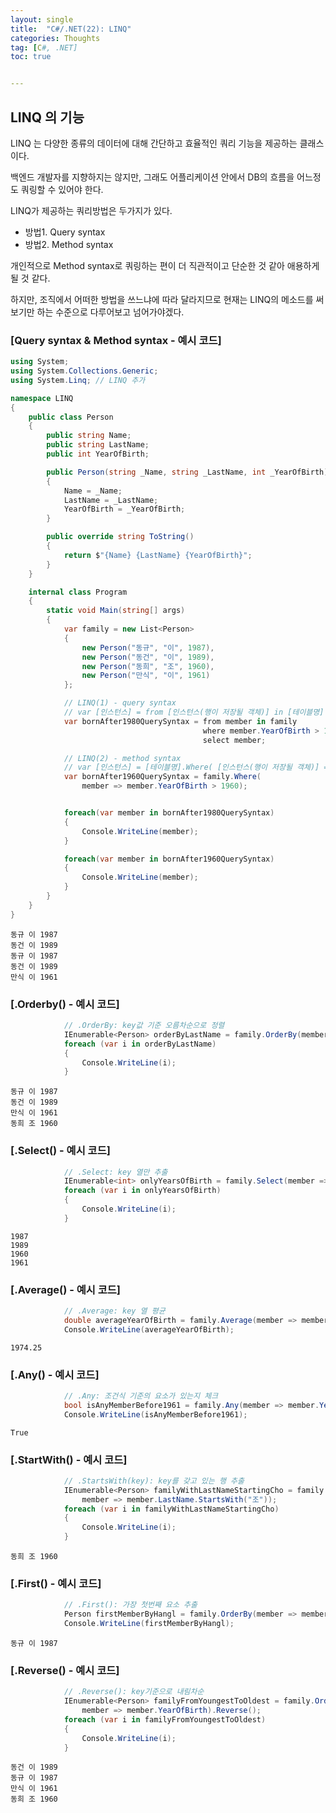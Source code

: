 ```yaml
---
layout: single
title:  "C#/.NET(22): LINQ"
categories: Thoughts
tag: [C#, .NET]
toc: true 


---
```


## LINQ 의 기능

LINQ 는 다양한 종류의 데이터에 대해 간단하고 효율적인 쿼리 기능을 제공하는 클래스이다.

백엔드 개발자를 지향하지는 않지만, 그래도 어플리케이션 안에서 DB의 흐름을 어느정도 쿼링할 수 있어야 한다.

LINQ가 제공하는 쿼리방법은 두가지가 있다.

- 방법1. Query syntax 
- 방법2. Method syntax



개인적으로 Method syntax로 쿼링하는 편이 더 직관적이고 단순한 것 같아 애용하게 될 것 같다.

하지만, 조직에서 어떠한 방법을 쓰느냐에 따라 달라지므로 현재는 LINQ의 메소드를 써보기만 하는 수준으로 다루어보고 넘어가야겠다.



### [Query syntax & Method syntax - 예시 코드]

```c#
using System;
using System.Collections.Generic;
using System.Linq; // LINQ 추가

namespace LINQ
{
	public class Person
	{
		public string Name;
		public string LastName;
		public int YearOfBirth;

		public Person(string _Name, string _LastName, int _YearOfBirth)
		{
			Name = _Name; 
			LastName = _LastName;
			YearOfBirth = _YearOfBirth;
		}

		public override string ToString()
		{
			return $"{Name} {LastName} {YearOfBirth}";
		}
	}

	internal class Program
	{
		static void Main(string[] args)
		{
			var family = new List<Person>
			{
				new Person("동규", "이", 1987),
				new Person("동건", "이", 1989),
				new Person("동희", "조", 1960),
				new Person("만식", "이", 1961)
			};

			// LINQ(1) - query syntax
			// var [인스턴스] = from [인스턴스(행이 저장될 객체)] in [테이블명] where [조건식] select [인스턴스]
			var bornAfter1980QuerySyntax = from member in family
										   where member.YearOfBirth > 1980
										   select member;

			// LINQ(2) - method syntax
			// var [인스턴스] = [테이블명].Where( [인스턴스(행이 저장될 객체)] => [조건식] )
			var bornAfter1960QuerySyntax = family.Where(
				member => member.YearOfBirth > 1960);


			foreach(var member in bornAfter1980QuerySyntax)
			{
				Console.WriteLine(member);
			}

			foreach(var member in bornAfter1960QuerySyntax)
			{
				Console.WriteLine(member);
			}
		}
	}
}
```

```
동규 이 1987
동건 이 1989
동규 이 1987
동건 이 1989
만식 이 1961
```





### [.Orderby() - 예시  코드]

```c#
			// .OrderBy: key값 기준 오름차순으로 정렬 
			IEnumerable<Person> orderByLastName = family.OrderBy(member => member.LastName);
			foreach (var i in orderByLastName)
			{
				Console.WriteLine(i);
			}
```

```
동규 이 1987
동건 이 1989
만식 이 1961
동희 조 1960
```





### [.Select() - 예시 코드]

```c#
			// .Select: key 열만 추출
			IEnumerable<int> onlyYearsOfBirth = family.Select(member => member.YearOfBirth);
			foreach (var i in onlyYearsOfBirth)
			{
				Console.WriteLine(i);
			}
```

```
1987
1989
1960
1961
```





### [.Average() - 예시 코드]

```c#
			// .Average: key 열 평균
			double averageYearOfBirth = family.Average(member => member.YearOfBirth);
			Console.WriteLine(averageYearOfBirth);
```

```
1974.25
```





### [.Any() - 예시 코드]

```c#
			// .Any: 조건식 기준의 요소가 있는지 체크
			bool isAnyMemberBefore1961 = family.Any(member => member.YearOfBirth < 1961);
			Console.WriteLine(isAnyMemberBefore1961);
```

```
True
```





### [.StartWith() - 예시 코드]

```c#
			// .StartsWith(key): key를 갖고 있는 행 추출
			IEnumerable<Person> familyWithLastNameStartingCho = family.Where(
				member => member.LastName.StartsWith("조"));
			foreach (var i in familyWithLastNameStartingCho)
			{
				Console.WriteLine(i);
			}
```

```
동희 조 1960
```





### [.First() - 예시 코드]

```c#
			// .First(): 가장 첫번째 요소 추출
			Person firstMemberByHangl = family.OrderBy(member => member.LastName).First();
			Console.WriteLine(firstMemberByHangl);
```

```
동규 이 1987
```





### [.Reverse() - 예시 코드]

```c#
			// .Reverse(): key기준으로 내림차순
			IEnumerable<Person> familyFromYoungestToOldest = family.OrderBy(
				member => member.YearOfBirth).Reverse();
			foreach (var i in familyFromYoungestToOldest)
			{
				Console.WriteLine(i);
			}
```

```
동건 이 1989
동규 이 1987
만식 이 1961
동희 조 1960
```

